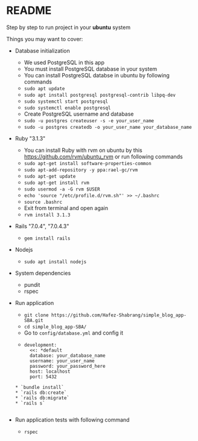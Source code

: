 # README

Step by step to run project in your __ubuntu__ system

Things you may want to cover:

* Database initialization
    * We used PostgreSQL in this app
    * You must install PostgreSQL database in your system
    * You can install PostgreSQL databse in ubuntu by following commands
    * `sudo apt update`
    * `sudo apt install postgresql postgresql-contrib libpq-dev`
    * `sudo systemctl start postgresql`
    * `sudo systemctl enable postgresql`
    * Create PostgreSQL username and database 
    * `sudo -u postgres createuser -s -e your_user_name`
    * `sudo -u postgres createdb -o your_user_name your_database_name` 
  


* Ruby "3.1.3"
    * You can install Ruby with rvm on ubuntu by this https://github.com/rvm/ubuntu_rvm or run following commands
    * `sudo apt-get install software-properties-common`
    * `sudo apt-add-repository -y ppa:rael-gc/rvm`
    * `sudo apt-get update`
    * `sudo apt-get install rvm`
    * `sudo usermod -a -G rvm $USER`
    * `echo 'source "/etc/profile.d/rvm.sh"' >> ~/.bashrc`
    * `source .bashrc`
    * Exit from terminal and open again
    * `rvm install 3.1.3`
    

* Rails  "7.0.4", "7.0.4.3"
    * `gem install rails`

* Nodejs
    * `sudo apt install nodejs`

* System dependencies
    * pundit
    * rspec


* Run application

    * `git clone https://github.com/Hafez-Shabrang/simple_blog_app-SBA.git`
    * `cd simple_blog_app-SBA/`
    * Go to `config/database.yml` and config it
    * ```
      development:
        <<: *default
        database: your_database_name
        username: your_user_name
        password: your_password_here
        host: localhost
        port: 5432
    ```
    * `bundle install`
    * `rails db:create`
    * `rails db:migrate`
    * `rails s`


* Run application tests with following command
    * `rspec`

